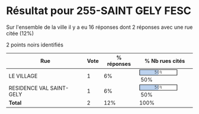 # Résultat pour 255-SAINT GELY FESC

Sur l'ensemble de la ville il y a eu 16 réponses dont 2 réponses avec une rue citée (12%)

2 points noirs identifiés

| Rue | Vote | % réponses | % Nb rues cités|
|-----|------|------------|----------------|
| LE VILLAGE | 1 | 6% | <img src="../../img/bar_50.gif" />&nbsp;50%|
| RESIDENCE VAL SAINT-GELY | 1 | 6% | <img src="../../img/bar_50.gif" />&nbsp;50%|
| **Total** | 2 | 12% | 100%|
